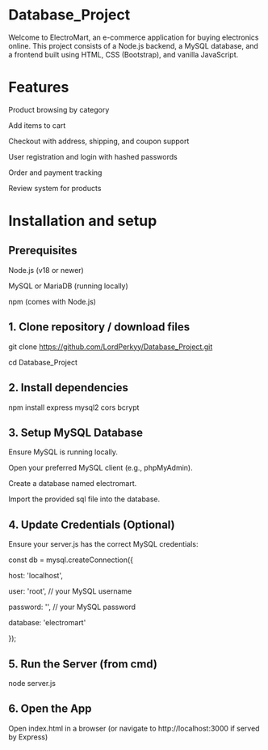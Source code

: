 # Database_Project

Welcome to ElectroMart, an e-commerce application for buying electronics online. This project consists of a Node.js backend, a MySQL database, and a frontend built using HTML, CSS (Bootstrap), and vanilla JavaScript.

# Features

Product browsing by category

Add items to cart

Checkout with address, shipping, and coupon support

User registration and login with hashed passwords

Order and payment tracking

Review system for products

# Installation and setup

## Prerequisites

Node.js (v18 or newer)

MySQL or MariaDB (running locally)

npm (comes with Node.js)

## 1. Clone repository / download files

git clone https://github.com/LordPerkyy/Database_Project.git

cd Database_Project

## 2. Install dependencies

npm install express mysql2 cors bcrypt

## 3. Setup MySQL Database

Ensure MySQL is running locally.

Open your preferred MySQL client (e.g., phpMyAdmin).

Create a database named electromart.

Import the provided sql file into the database.

## 4. Update Credentials (Optional)

Ensure your server.js has the correct MySQL credentials:

const db = mysql.createConnection({

  host: 'localhost',

  user: 'root', // your MySQL username

  password: '', // your MySQL password

  database: 'electromart'

});

## 5. Run the Server (from cmd)

node server.js

## 6. Open the App

Open index.html in a browser (or navigate to http://localhost:3000 if served by Express)


